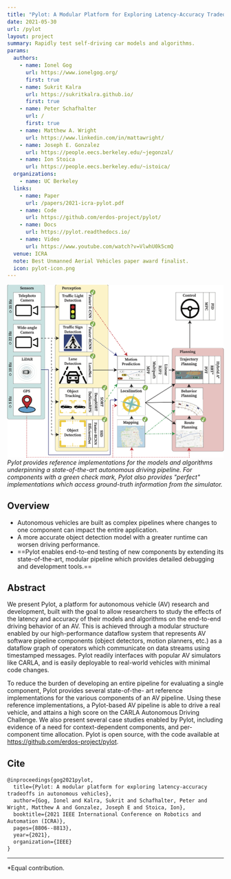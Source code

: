 ```yaml
---
title: "Pylot: A Modular Platform for Exploring Latency-Accuracy Tradeoffs in Autonomous Vehicles"
date: 2021-05-30
url: /pylot
layout: project
summary: Rapidly test self-driving car models and algorithms.
params:
  authors:
    - name: Ionel Gog
      url: https://www.ionelgog.org/
      first: true
    - name: Sukrit Kalra
      url: https://sukritkalra.github.io/
      first: true
    - name: Peter Schafhalter
      url: /
      first: true
    - name: Matthew A. Wright
      url: https://www.linkedin.com/in/mattawright/
    - name: Joseph E. Gonzalez
      url: https://people.eecs.berkeley.edu/~jegonzal/
    - name: Ion Stoica
      url: https://people.eecs.berkeley.edu/~istoica/
  organizations:
    - name: UC Berkeley
  links:
    - name: Paper
      url: /papers/2021-icra-pylot.pdf
    - name: Code
      url: https://github.com/erdos-project/pylot/
    - name: Docs
      url: https://pylot.readthedocs.io/
    - name: Video
      url: https://www.youtube.com/watch?v=VlwhU0k5cmQ
  venue: ICRA
  note: Best Unmanned Aerial Vehicles paper award finalist.
  icon: pylot-icon.png
---
```


![Pylot Pipeline](pylot-pipeline.png)
*Pylot provides reference implementations for the models and algorithms
underpinning a state-of-the-art autonomous driving pipeline. For components
with a green check mark, Pylot also provides "perfect" implementations which
access ground-truth information from the simulator.*


## Overview

- Autonomous vehicles are built as complex pipelines where changes to one
  component can impact the entire application.
- A more accurate object detection model with a greater runtime can worsen
  driving performance.
- ==Pylot enables end-to-end testing of new components by extending its
  state-of-the-art, modular pipeline which provides detailed debugging and
  development tools.==

## Abstract

We present Pylot, a platform for autonomous vehicle (AV) research and
development, built with the goal to allow researchers to study the effects of
the latency and accuracy of their models and algorithms on the end-to-end
driving behavior of an AV. This is achieved through a modular structure enabled
by our high-performance dataflow system that represents AV software pipeline
components (object detectors, motion planners, etc.) as a dataflow graph of
operators which communicate on data streams using timestamped messages. Pylot
readily interfaces with popular AV simulators like CARLA, and is easily
deployable to real-world vehicles with minimal code changes.

To reduce the burden of developing an entire pipeline for evaluating a single
component, Pylot provides several state-of-the- art reference implementations
for the various components of an AV pipeline. Using these reference
implementations, a Pylot-based AV pipeline is able to drive a real vehicle, and
attains a high score on the CARLA Autonomous Driving Challenge. We also present
several case studies enabled by Pylot, including evidence of a need for
context-dependent components, and per-component time allocation. Pylot is open
source, with the code available at https://github.com/erdos-project/pylot.

## Cite
```
@inproceedings{gog2021pylot,
  title={Pylot: A modular platform for exploring latency-accuracy tradeoffs in autonomous vehicles},
  author={Gog, Ionel and Kalra, Sukrit and Schafhalter, Peter and Wright, Matthew A and Gonzalez, Joseph E and Stoica, Ion},
  booktitle={2021 IEEE International Conference on Robotics and Automation (ICRA)},
  pages={8806--8813},
  year={2021},
  organization={IEEE}
}
```

---
*Equal contribution.